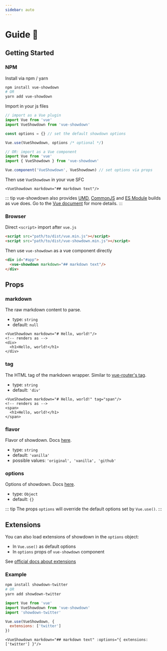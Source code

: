 ```yaml
---
sidebar: auto
---
```


# Guide :rocket:

## Getting Started

### NPM

Install via npm / yarn

```bash
npm install vue-showdown
# OR
yarn add vue-showdown
```

Import in your js files

```js
// import as a Vue plugin
import Vue from 'vue'
import VueShowdown from 'vue-showdown'

const options = {} // set the default showdown options

Vue.use(VueShowdown, options /* optional */)

// OR: import as a Vue component
import Vue from 'vue'
import { VueShowdown } from 'vue-showdown'

Vue.component('VueShowdown', VueShowdown) // set options via props
```

Then use `VueShowdown` in your vue SFC

```vue
<VueShowdown markdown="## markdown text"/>
```

::: tip
vue-showdown also provides [UMD](https://github.com/umdjs/umd), [CommonJS](http://wiki.commonjs.org/wiki/Modules/1.1) and [ES Module](http://exploringjs.com/es6/ch_modules.html) builds as vue does. Go to the [Vue document](https://vuejs.org/v2/guide/installation.html#Terms) for more details.
:::


### Browser

Direct `<script>` import after `vue.js`

```html
<script src="path/to/dist/vue.min.js"></script>
<script src="path/to/dist/vue-showdown.min.js"></script>
```

Then use `vue-showdown` as a vue component directly

```html
<div id="#app">
  <vue-showdown markdown="## markdown text"/>
</div>
```

## Props

### markdown

The raw markdown content to parse.

- type: `string`
- default: `null`

```vue
<VueShowdown markdown="# Hello, world!"/>
<!-- renders as -->
<div>
  <h1>Hello, world!</h1>
</div>
```

### tag

The HTML tag of the markdown wrapper. Similar to [vue-router's tag](https://router.vuejs.org/api/#tag).

- type: `string`
- default: `'div'`

```vue
<VueShowdown markdown="# Hello, world!" tag="span"/>
<!-- renders as -->
<span>
  <h1>Hello, world!</h1>
</span>
```

### flavor

Flavor of showdown. Docs [here](https://github.com/showdownjs/showdown#flavors).

- type: `string`
- default: `'vanilla'`
- possible values: `'original', 'vanilla', 'github'`

### options

Options of showdown. Docs [here](https://github.com/showdownjs/showdown#valid-options).

- type: `Object`
- default: `{}`

::: tip
The props `options` will override the default options set by `Vue.use()`.
:::

## Extensions

You can also load extensions of showdown in the `options` object:

- In `Vue.use()` as default options
- In `options` props of `vue-showdown` component

See [official docs about extensions](https://github.com/showdownjs/showdown#extensions)

### Example

```sh
npm install showdown-twitter
# OR
yarn add showdown-twitter
```

```js
import Vue from 'vue'
import VueShowdown from 'vue-showdown'
import 'showdown-twitter'

Vue.use(VueShowdown, {
  extensions: ['twitter']
})
```

```vue
<VueShowdown markdown="## markdown text" :options="{ extensions: ['twitter'] }"/>
```
